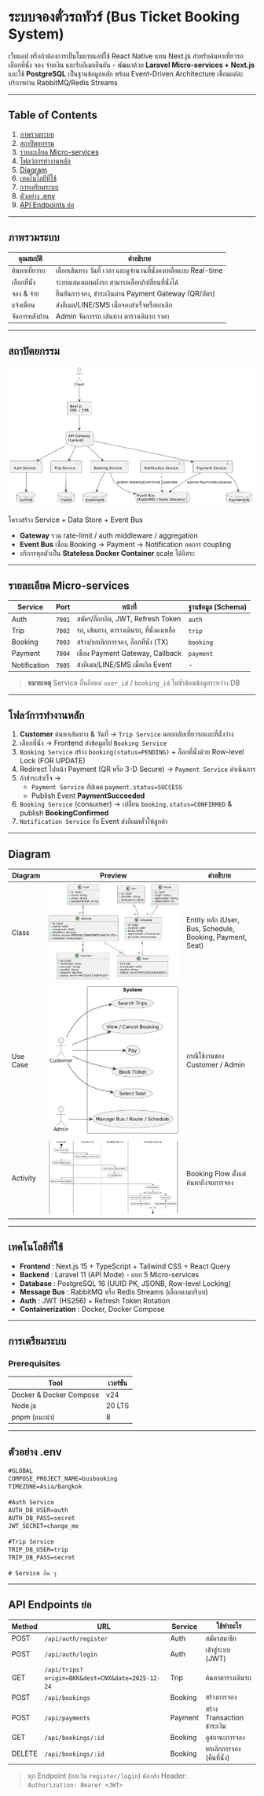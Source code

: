 # ระบบจองตั๋วรถทัวร์ (Bus Ticket Booking System)

เว็บแอป หรือถ้าต้องการเป็นโมบายแอปใช้ React Native แทน Next.js สำหรับค้นหาเที่ยวรถ เลือกที่นั่ง จอง จ่ายเงิน และรับอีเมลยืนยัน - พัฒนาด้วย **Laravel Micro-services + Next.js** และใช้ **PostgreSQL** เป็นฐานข้อมูลหลัก พร้อม Event-Driven Architecture เชื่อมแต่ละบริการผ่าน RabbitMQ/Redis Streams

---

## Table of Contents
1. [ภาพรวมระบบ](#ภาพรวมระบบ)
2. [สถาปัตยกรรม](#สถาปัตยกรรม)
3. [รายละเอียด Micro-services](#รายละเอียด-microservices)
4. [โฟลว์การทำงานหลัก](#โฟลว์การทำงานหลัก)
5. [Diagram](#Diagram)
6. [เทคโนโลยีที่ใช้](#เทคโนโลยีที่ใช้)
7. [การเตรียมระบบ](#การเตรียมระบบ)
8. [ตัวอย่าง .env](#ตัวอย่าง-env)
9. [API Endpoints ย่อ](#api-endpoints-ย่อ)

---

## ภาพรวมระบบ

| คุณสมบัติ | คำอธิบาย |
|-----------|----------|
| ค้นหาเที่ยวรถ | เลือกเส้นทาง วันที่ เวลา และดูจำนวนที่นั่งคงเหลือแบบ Real-time |
| เลือกที่นั่ง | ระบบแสดงแผนผังรถ สามารถเลือก/เปลี่ยนที่นั่งได้ | 
| จอง & จ่าย | ยืนยันการจอง, ชำระเงินผ่าน Payment Gateway (QR/บัตร) |
| แจ้งเตือน | ส่งอีเมล/LINE/SMS เมื่อจองสำเร็จหรือยกเลิก |
| จัดการหลังบ้าน | Admin จัดการรถ เส้นทาง ตารางเดินรถ ราคา |

---

## สถาปัตยกรรม

![Architecture Diagram](Architecture-Diagram.png)

โครงสร้าง Service + Data Store + Event Bus
* **Gateway** รวม rate-limit / auth middleware / aggregation
* **Event Bus** เชื่อม Booking → Payment → Notification ลดการ coupling
* บริการทุกตัวเป็น **Stateless Docker Container** scale ได้อิสระ

---

## รายละเอียด Micro-services

| Service | Port | หน้าที่ | ฐานข้อมูล (Schema) |
|---------|--------------|---------|---------------------|
| Auth            | `7001` | สมัคร/ล็อกอิน, JWT, Refresh Token | `auth` |
| Trip            | `7002` | รถ, เส้นทาง, ตารางเดินรถ, ที่นั่งคงเหลือ | `trip` |
| Booking         | `7003` | สร้าง/ยกเลิกการจอง, ล็อกที่นั่ง (TX) | `booking` |
| Payment         | `7004` | เชื่อม Payment Gateway, Callback | `payment` |
| Notification    | `7005` | ส่งอีเมล/LINE/SMS เมื่อเกิด Event | - |

> **หมายเหตุ** Service อื่นถือแค่ `user_id` / `booking_id` ไม่ซ้ำซ้อนข้อมูลระหว่าง DB

---

## โฟลว์การทำงานหลัก

1. **Customer** ค้นหาเส้นทาง & วันที่ → `Trip Service` ตอบกลับเที่ยวรถและที่นั่งว่าง
2. เลือกที่นั่ง → Frontend ส่งข้อมูลไป `Booking Service`
3. `Booking Service` สร้าง `booking(status=PENDING)` + ล็อกที่นั่งด้วย Row-level Lock (FOR UPDATE)
4. Redirect ไปหน้า Payment (QR หรือ 3-D Secure) → `Payment Service` ดำเนินการ
5. ถ้าชำระสำเร็จ →
   * `Payment Service` อัปเดต `payment.status=SUCCESS`
   * Publish Event **PaymentSucceeded**
6. `Booking Service` (consumer) → เปลี่ยน `booking.status=CONFIRMED` & publish **BookingConfirmed**
7. `Notification Service` รับ Event ส่งอีเมลตั๋วให้ลูกค้า

---

## Diagram

| Diagram | Preview | คำอธิบาย |
|---------|---------|-----------|
| Class | ![Class Diagram](Class-Diagram.png) | Entity หลัก (User, Bus, Schedule, Booking, Payment, Seat) |
| Use Case | ![Use Case Diagram](Use-Case-Diagram.png) | กรณีใช้งานของ Customer / Admin |
| Activity | ![Activity Diagram](Activity-Diagram.png) | Booking Flow ตั้งแต่ค้นหาถึงจบการจอง |

---

## เทคโนโลยีที่ใช้

* **Frontend**         : Next.js 15 + TypeScript + Tailwind CSS + React Query  
* **Backend**          : Laravel 11 (API Mode) - แยก 5 Micro-services  
* **Database**         : PostgreSQL 16 (UUID PK, JSONB, Row-level Locking)  
* **Message Bus**      : RabbitMQ หรือ Redis Streams (เลือกตามบริบท)  
* **Auth**             : JWT (HS256) + Refresh Token Rotation  
* **Containerization** : Docker, Docker Compose  

---

## การเตรียมระบบ

### Prerequisites
| Tool | เวอร์ชัน |
|------|----------------|
| Docker & Docker Compose | v24 |
| Node.js                 | 20 LTS |
| pnpm (แนะนำ)            | 8 |

---

## ตัวอย่าง .env

```dotenv
#GLOBAL
COMPOSE_PROJECT_NAME=busbooking
TIMEZONE=Asia/Bangkok

#Auth Service
AUTH_DB_USER=auth
AUTH_DB_PASS=secret
JWT_SECRET=change_me

#Trip Service
TRIP_DB_USER=trip
TRIP_DB_PASS=secret

# Service อื่น ๆ
```

---

## API Endpoints ย่อ

| Method | URL | Service | ใช้ทำอะไร |
|--------|-----|---------|-----------|
| POST | `/api/auth/register` | Auth | สมัครสมาชิก |
| POST | `/api/auth/login` | Auth | เข้าสู่ระบบ (JWT) |
| GET  | `/api/trips?origin=BKK&dest=CNX&date=2025-12-24` | Trip | ค้นหาตารางเดินรถ |
| POST | `/api/bookings` | Booking | สร้างการจอง |
| POST | `/api/payments` | Payment | สร้าง Transaction ชำระเงิน |
| GET  | `/api/bookings/:id` | Booking | ดูสถานะการจอง |
| DELETE | `/api/bookings/:id` | Booking | ยกเลิกการจอง (คืนที่นั่ง) |

> ทุก Endpoint (ยกเว้น `register/login`) ต้องส่ง Header:  
`Authorization: Bearer <JWT>`